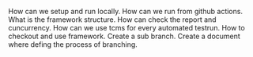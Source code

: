 How can we setup and run locally.
How can we run from github actions.
What is the framework structure.
How can check the report and cuncurrency.
How can we use tcms for every automated testrun.
How to checkout and use framework.
Create a sub branch.
Create a document where defing the process of branching.


